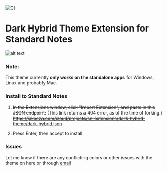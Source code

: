 ![CI](https://github.com/tonyping/dark-hybrid-theme-sn/workflows/build-dht/badge.svg)

# Dark Hybrid Theme Extension for Standard Notes

![alt text](preview.png "Dark Hybrid on Linux App")

### Note: 
This theme currently **only works on the standalone apps** for Windows, Linux and probably Mac.

### Install to Standard Notes

1) ~~In the Extensions window, click "Import Extension", and paste in this JSON endpoint:~~ 
(This link returns a 404 error, as of the time of forking.)
~~https://jakecza.com/cloud/projects/sn-extensions/dark-hybrid-theme/dark-hybrid.json~~

2) Press Enter, then accept to install

### Issues

Let me know if there are any conflicting colors or other issues with the theme on here or through [email](mailto:dev@jakecza.com)

